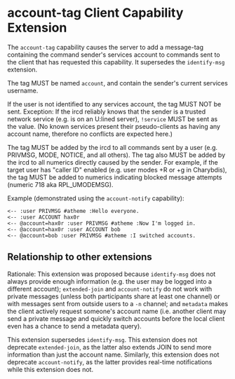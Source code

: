 # account-tag Client Capability Extension

The `account-tag` capability causes the server to add a message-tag containing
the command sender's services account to commands sent to the client that has
requested this capability. It supersedes the `identify-msg` extension.

The tag MUST be named `account`, and contain the sender's current services
username.

If the user is not identified to any services account, the tag MUST NOT be
sent.  Exception: If the ircd reliably knows that the sender is a trusted
network service (e.g. is on an U:lined server), `!service` MUST be sent as the
value.  (No known services present their pseudo-clients as having any account
name, therefore no conflicts are expected here.)

The tag MUST be added by the ircd to all commands sent by a user (e.g. PRIVMSG,
MODE, NOTICE, and all others). The tag also MUST be added by the ircd to all
numerics directly caused by the sender. For example, if the target user has
"caller ID" enabled (e.g. user modes +R or +g in Charybdis), the tag MUST be
added to numerics indicating blocked message attempts (numeric 718 aka
RPL\_UMODEMSG).

Example (demonstrated using the `account-notify` capability):

    <-- :user PRIVMSG #atheme :Hello everyone.
    <-- :user ACCOUNT hax0r
    <-- @account=hax0r :user PRIVMSG #atheme :Now I'm logged in.
    <-- @account=hax0r :user ACCOUNT bob
    <-- @account=bob :user PRIVMSG #atheme :I switched accounts.

## Relationship to other extensions

Rationale: This extension was proposed because `identify-msg` does not always
provide enough information (e.g. the user may be logged into a different
account); `extended-join` and `account-notify` do not work with private
messages (unless both participants share at least one channel) or with messages
sent from outside users to a `-n` channel; and `metadata` makes the client
actively request someone's account name (i.e. another client may send a private
message and quickly switch accounts before the local client even has a chance
to send a metadata query).

This extension supersedes `identify-msg`. This extension does not deprecate
`extended-join`, as the latter also extends JOIN to send more information than
just the account name. Similarly, this extension does not deprecate
`account-notify`, as the latter provides real-time notifications while this
extension does not.
